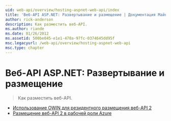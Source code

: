 ```yaml
---
uid: web-api/overview/hosting-aspnet-web-api/index
title: 'Веб-API ASP.NET: Развертывание и размещение | Документация Майкрософт'
author: rick-anderson
description: Как разместить веб-API.
ms.author: riande
ms.date: 01/26/2012
ms.assetid: 500be045-e1e1-478a-97fc-0374645dd95f
msc.legacyurl: /web-api/overview/hosting-aspnet-web-api
msc.type: chapter
---
```

<a name="aspnet-web-api-deployment-and-hosting"></a>Веб-API ASP.NET: Развертывание и размещение
====================
> Как разместить веб-API.


- [Использование OWIN для резидентного размещения веб-API 2](use-owin-to-self-host-web-api.md)
- [Размещение веб-API 2 в рабочей роли Azure](host-aspnet-web-api-in-an-azure-worker-role.md)
